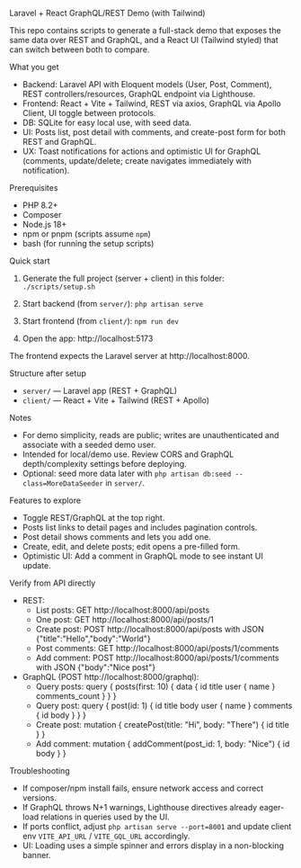 Laravel + React GraphQL/REST Demo (with Tailwind)

This repo contains scripts to generate a full-stack demo that exposes the same data over REST and GraphQL, and a React UI (Tailwind styled) that can switch between both to compare.

What you get
- Backend: Laravel API with Eloquent models (User, Post, Comment), REST controllers/resources, GraphQL endpoint via Lighthouse.
- Frontend: React + Vite + Tailwind, REST via axios, GraphQL via Apollo Client, UI toggle between protocols.
- DB: SQLite for easy local use, with seed data.
- UI: Posts list, post detail with comments, and create-post form for both REST and GraphQL.
 - UX: Toast notifications for actions and optimistic UI for GraphQL (comments, update/delete; create navigates immediately with notification).

Prerequisites
- PHP 8.2+
- Composer
- Node.js 18+
- npm or pnpm (scripts assume `npm`)
- bash (for running the setup scripts)

Quick start
1) Generate the full project (server + client) in this folder:
   `./scripts/setup.sh`

2) Start backend (from `server/`):
   `php artisan serve`

3) Start frontend (from `client/`):
   `npm run dev`

4) Open the app:
   http://localhost:5173

The frontend expects the Laravel server at http://localhost:8000.

Structure after setup
- `server/`  — Laravel app (REST + GraphQL)
- `client/`  — React + Vite + Tailwind (REST + Apollo)

Notes
- For demo simplicity, reads are public; writes are unauthenticated and associate with a seeded demo user.
- Intended for local/demo use. Review CORS and GraphQL depth/complexity settings before deploying.
 - Optional: seed more data later with `php artisan db:seed --class=MoreDataSeeder` in `server/`.

Features to explore
- Toggle REST/GraphQL at the top right.
- Posts list links to detail pages and includes pagination controls.
- Post detail shows comments and lets you add one.
- Create, edit, and delete posts; edit opens a pre-filled form.
 - Optimistic UI: Add a comment in GraphQL mode to see instant UI update.

Verify from API directly
- REST:
  - List posts: GET http://localhost:8000/api/posts
  - One post: GET http://localhost:8000/api/posts/1
  - Create post: POST http://localhost:8000/api/posts with JSON {"title":"Hello","body":"World"}
  - Post comments: GET http://localhost:8000/api/posts/1/comments
  - Add comment: POST http://localhost:8000/api/posts/1/comments with JSON {"body":"Nice post"}
- GraphQL (POST http://localhost:8000/graphql):
  - Query posts:
    query { posts(first: 10) { data { id title user { name } comments_count } } }
  - Query post:
    query { post(id: 1) { id title body user { name } comments { id body } } }
  - Create post:
    mutation { createPost(title: "Hi", body: "There") { id title } }
  - Add comment:
    mutation { addComment(post_id: 1, body: "Nice") { id body } }

Troubleshooting
- If composer/npm install fails, ensure network access and correct versions.
- If GraphQL throws N+1 warnings, Lighthouse directives already eager-load relations in queries used by the UI.
- If ports conflict, adjust `php artisan serve --port=8001` and update client env `VITE_API_URL` / `VITE_GQL_URL` accordingly.
 - UI: Loading uses a simple spinner and errors display in a non-blocking banner.
